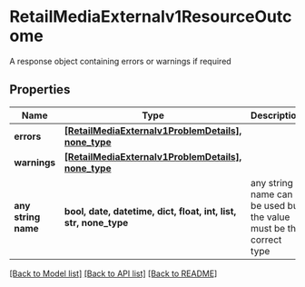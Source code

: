 # RetailMediaExternalv1ResourceOutcome

A response object containing errors or warnings if required

## Properties
Name | Type | Description | Notes
------------ | ------------- | ------------- | -------------
**errors** | [**[RetailMediaExternalv1ProblemDetails], none_type**](RetailMediaExternalv1ProblemDetails.md) |  | [optional] [readonly] 
**warnings** | [**[RetailMediaExternalv1ProblemDetails], none_type**](RetailMediaExternalv1ProblemDetails.md) |  | [optional] [readonly] 
**any string name** | **bool, date, datetime, dict, float, int, list, str, none_type** | any string name can be used but the value must be the correct type | [optional]

[[Back to Model list]](../README.md#documentation-for-models) [[Back to API list]](../README.md#documentation-for-api-endpoints) [[Back to README]](../README.md)


